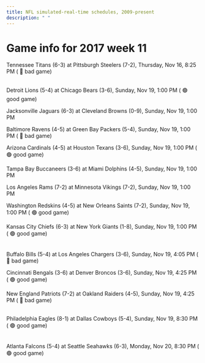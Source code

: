 ```yaml
---
title: NFL simulated-real-time schedules, 2009-present
description: " "
---
```


# Game info for 2017 week 11

Tennessee Titans (6-3) at Pittsburgh Steelers (7-2), Thursday, Nov 16, 8:25 PM (	:red_circle: bad game)

<br/>Detroit Lions (5-4) at Chicago Bears (3-6), Sunday, Nov 19, 1:00 PM (	:green_circle: good game)

Jacksonville Jaguars (6-3) at Cleveland Browns (0-9), Sunday, Nov 19, 1:00 PM

Baltimore Ravens (4-5) at Green Bay Packers (5-4), Sunday, Nov 19, 1:00 PM (	:red_circle: bad game)

Arizona Cardinals (4-5) at Houston Texans (3-6), Sunday, Nov 19, 1:00 PM (	:green_circle: good game)

Tampa Bay Buccaneers (3-6) at Miami Dolphins (4-5), Sunday, Nov 19, 1:00 PM

Los Angeles Rams (7-2) at Minnesota Vikings (7-2), Sunday, Nov 19, 1:00 PM

Washington Redskins (4-5) at New Orleans Saints (7-2), Sunday, Nov 19, 1:00 PM (	:green_circle: good game)

Kansas City Chiefs (6-3) at New York Giants (1-8), Sunday, Nov 19, 1:00 PM (	:green_circle: good game)

<br/>Buffalo Bills (5-4) at Los Angeles Chargers (3-6), Sunday, Nov 19, 4:05 PM (	:red_circle: bad game)

Cincinnati Bengals (3-6) at Denver Broncos (3-6), Sunday, Nov 19, 4:25 PM (	:green_circle: good game)

New England Patriots (7-2) at Oakland Raiders (4-5), Sunday, Nov 19, 4:25 PM (	:red_circle: bad game)

<br/>Philadelphia Eagles (8-1) at Dallas Cowboys (5-4), Sunday, Nov 19, 8:30 PM (	:green_circle: good game)

<br/>Atlanta Falcons (5-4) at Seattle Seahawks (6-3), Monday, Nov 20, 8:30 PM (	:green_circle: good game)

